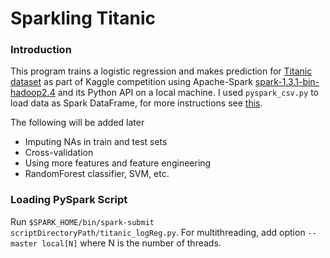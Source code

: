 Sparkling Titanic
=================

### Introduction

This program trains a logistic regression and makes prediction for [Titanic dataset](http://kaggle.com/c/titanic/data) as part of Kaggle competition using Apache-Spark [spark-1.3.1-bin-hadoop2.4](http://spark.apache.org/downloads.html) and its Python API on a local machine. I used `pyspark_csv.py` to load data as Spark DataFrame, for more instructions see [this](http://github.com/seahboonsiew/pyspark-csv). 

The following will be added later

*   Imputing NAs in train and test sets
*   Cross-validation
*   Using more features and feature engineering
*   RandomForest classifier, SVM, etc.

### Loading PySpark Script

Run `$SPARK_HOME/bin/spark-submit scriptDirectoryPath/titanic_logReg.py`. For multithreading, add option `--master local[N]` where N is the number of threads.




